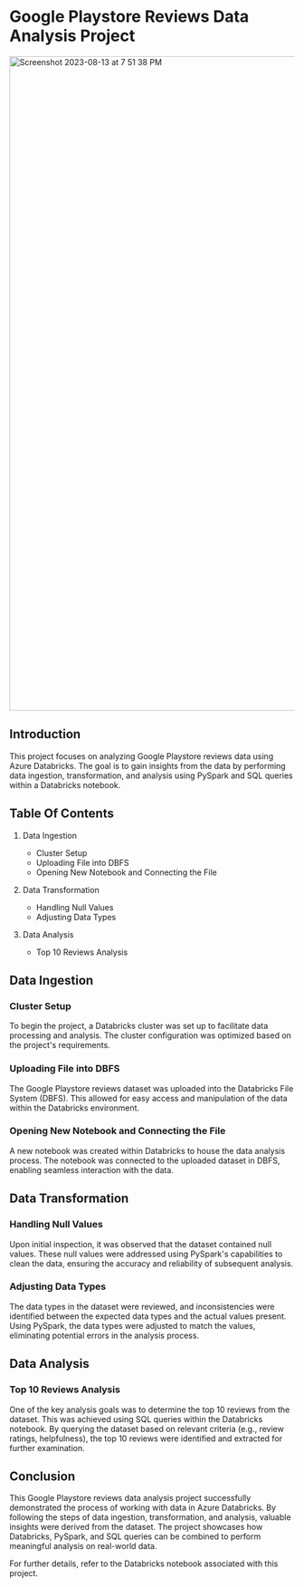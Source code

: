 # Google Playstore Reviews Data Analysis Project


<img width="1156" alt="Screenshot 2023-08-13 at 7 51 38 PM" src="https://github.com/chdl17/Olympics-DE-Project/assets/120616550/356e8929-5782-47ec-b1d7-e8917bfba580">



## Introduction
This project focuses on analyzing Google Playstore reviews data using Azure Databricks. The goal is to gain insights from the data by performing data ingestion, transformation, and analysis using PySpark and SQL queries within a Databricks notebook.

## Table Of Contents
1. Data Ingestion
   - Cluster Setup
   - Uploading File into DBFS
   - Opening New Notebook and Connecting the File

2. Data Transformation
   - Handling Null Values
   - Adjusting Data Types

3. Data Analysis
   - Top 10 Reviews Analysis

## Data Ingestion
### Cluster Setup
To begin the project, a Databricks cluster was set up to facilitate data processing and analysis. The cluster configuration was optimized based on the project's requirements.

### Uploading File into DBFS
The Google Playstore reviews dataset was uploaded into the Databricks File System (DBFS). This allowed for easy access and manipulation of the data within the Databricks environment.

### Opening New Notebook and Connecting the File
A new notebook was created within Databricks to house the data analysis process. The notebook was connected to the uploaded dataset in DBFS, enabling seamless interaction with the data.

## Data Transformation
### Handling Null Values
Upon initial inspection, it was observed that the dataset contained null values. These null values were addressed using PySpark's capabilities to clean the data, ensuring the accuracy and reliability of subsequent analysis.

### Adjusting Data Types
The data types in the dataset were reviewed, and inconsistencies were identified between the expected data types and the actual values present. Using PySpark, the data types were adjusted to match the values, eliminating potential errors in the analysis process.

## Data Analysis
### Top 10 Reviews Analysis
One of the key analysis goals was to determine the top 10 reviews from the dataset. This was achieved using SQL queries within the Databricks notebook. By querying the dataset based on relevant criteria (e.g., review ratings, helpfulness), the top 10 reviews were identified and extracted for further examination.

## Conclusion
This Google Playstore reviews data analysis project successfully demonstrated the process of working with data in Azure Databricks. By following the steps of data ingestion, transformation, and analysis, valuable insights were derived from the dataset. The project showcases how Databricks, PySpark, and SQL queries can be combined to perform meaningful analysis on real-world data.

For further details, refer to the Databricks notebook associated with this project.
